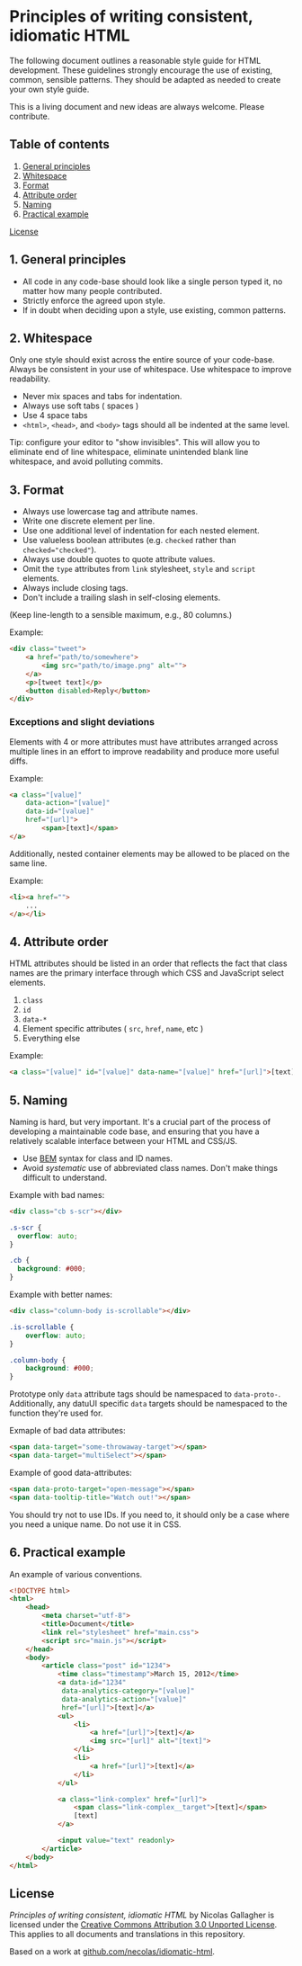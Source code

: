 # Principles of writing consistent, idiomatic HTML

The following document outlines a reasonable style guide for HTML development.
These guidelines strongly encourage the use of existing, common, sensible
patterns. They should be adapted as needed to create your own style guide.

This is a living document and new ideas are always welcome. Please
contribute.


## Table of contents

1. [General principles](#general-principles)
2. [Whitespace](#whitespace)
3. [Format](#format)
4. [Attribute order](#attribute-order)
5. [Naming](#naming)
6. [Practical example](#example)

[License](#license)


<a name="general-principles"></a>
## 1. General principles

* All code in any code-base should look like a single person typed it, no
  matter how many people contributed.
* Strictly enforce the agreed upon style.
* If in doubt when deciding upon a style, use existing, common patterns.


<a name="whitespace"></a>
## 2. Whitespace

Only one style should exist across the entire source of your code-base. Always
be consistent in your use of whitespace. Use whitespace to improve
readability.

* Never mix spaces and tabs for indentation.
* Always use soft tabs ( spaces )
* Use 4 space tabs
* `<html>`, `<head>`, and `<body>` tags should all be indented at the same level.

Tip: configure your editor to "show invisibles". This will allow you to
eliminate end of line whitespace, eliminate unintended blank line whitespace,
and avoid polluting commits.


<a name="format"></a>
## 3. Format

* Always use lowercase tag and attribute names.
* Write one discrete element per line.
* Use one additional level of indentation for each nested element.
* Use valueless boolean attributes (e.g. `checked` rather than
  `checked="checked"`).
* Always use double quotes to quote attribute values.
* Omit the `type` attributes from `link` stylesheet, `style` and `script`
  elements.
* Always include closing tags.
* Don't include a trailing slash in self-closing elements.

(Keep line-length to a sensible maximum, e.g., 80 columns.)

Example:

```html
<div class="tweet">
    <a href="path/to/somewhere">
        <img src="path/to/image.png" alt="">
    </a>
    <p>[tweet text]</p>
    <button disabled>Reply</button>
</div>
```

### Exceptions and slight deviations

Elements with 4 or more attributes must have attributes arranged across multiple
lines in an effort to improve readability and produce more useful diffs.

Example:

```html
<a class="[value]"
    data-action="[value]"
    data-id="[value]"
    href="[url]">
        <span>[text]</span>
</a>
```

Additionally, nested container elements may be allowed to be placed on the same line.

Example:

```html
<li><a href="">
    ...
</a></li>
```


<a name="attribute-order"></a>
## 4. Attribute order

HTML attributes should be listed in an order that reflects the fact that class
names are the primary interface through which CSS and JavaScript select
elements.

1. `class`
2. `id`
3. `data-*`
4. Element specific attributes ( `src`, `href`, `name`, etc )
5. Everything else

Example:

````html
<a class="[value]" id="[value]" data-name="[value]" href="[url]">[text]</a>
````


<a name="naming"></a>
## 5. Naming

Naming is hard, but very important. It's a crucial part of the process of
developing a maintainable code base, and ensuring that you have a relatively
scalable interface between your HTML and CSS/JS.

* Use [BEM](http://csswizardry.com/2013/01/mindbemding-getting-your-head-round-bem-syntax/) syntax for class and ID names.
* Avoid _systematic_ use of abbreviated class names. Don't make things
  difficult to understand.

Example with bad names:

```html
<div class="cb s-scr"></div>
```

```css
.s-scr {
  overflow: auto;
}

.cb {
  background: #000;
}
```

Example with better names:

```html
<div class="column-body is-scrollable"></div>
```

```css
.is-scrollable {
    overflow: auto;
}

.column-body {
    background: #000;
}
```

Prototype only `data` attribute tags should be namespaced to `data-proto-`. Additionally, any datuUI specific `data` targets should be namespaced to the function they're used for.

Exmaple of bad data attributes:

```html
<span data-target="some-throwaway-target"></span>
<span data-target="multiSelect"></span>
```

Example of good data-attributes:

```html
<span data-proto-target="open-message"></span>
<span data-tooltip-title="Watch out!"></span>
```

You should try not to use IDs. If you need to, it should only be a case where you need a unique name. Do not use it in CSS.

<a name="example"></a>
## 6. Practical example

An example of various conventions.

```html
<!DOCTYPE html>
<html>
    <head>
        <meta charset="utf-8">
        <title>Document</title>
        <link rel="stylesheet" href="main.css">
        <script src="main.js"></script>
    </head>
    <body>
        <article class="post" id="1234">
            <time class="timestamp">March 15, 2012</time>
            <a data-id="1234"
             data-analytics-category="[value]"
             data-analytics-action="[value]"
             href="[url]">[text]</a>
            <ul>
                <li>
                    <a href="[url]">[text]</a>
                    <img src="[url]" alt="[text]">
                </li>
                <li>
                    <a href="[url]">[text]</a>
                </li>
            </ul>

            <a class="link-complex" href="[url]">
                <span class="link-complex__target">[text]</span>
                [text]
            </a>

            <input value="text" readonly>
        </article>
    </body>
</html>
```


<a name="license"></a>
## License

_Principles of writing consistent, idiomatic HTML_ by Nicolas Gallagher is
licensed under the [Creative Commons Attribution 3.0 Unported
License](http://creativecommons.org/licenses/by/3.0/). This applies to all
documents and translations in this repository.

Based on a work at
[github.com/necolas/idiomatic-html](https://github.com/necolas/idiomatic-html).

